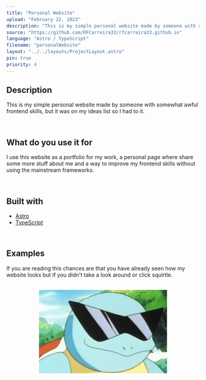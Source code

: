 ```yaml
---
title: "Personal Website"
upload: "February 22, 2023"
description: "This is my simple personal website made by someone with somewhat awful frontend skills"
source: "https://github.com/RFCarreira33/rfcarreira33.github.io"
language: "Astro / TypeScript"
filename: "personalWebsite"
layout: "../../layouts/ProjectLayout.astro"
pin: true
priority: 4
---
```


## Description

This is my simple personal website made by someone with somewhat awful frontend skills, but it was on my ideas list so I had to it.

<br>

## What do you use it for

I use this website as a portfolio for my work, a personal page where share some more stuff about me and a way to improve my frontend skills without using the mainstream frameworks.

<br>

## Built with

- [Astro](https://astro.build/)
- [TypeScript](https://www.typescriptlang.org/)

<br>

## Examples

If you are reading this chances are that you have already seen how my website looks but if you didn't take a look around or click squirtle.

<br>
<div align="center">
<a href="https://rfcarreira33.github.io/">
    <img src="/404.png">
</a>
</div>
